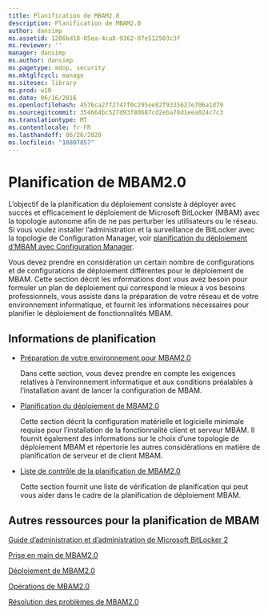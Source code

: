 ```yaml
---
title: Planification de MBAM2.0
description: Planification de MBAM2.0
author: dansimp
ms.assetid: 1206bd18-05ea-4ca8-9362-07e512503c3f
ms.reviewer: ''
manager: dansimp
ms.author: dansimp
ms.pagetype: mdop, security
ms.mktglfcycl: manage
ms.sitesec: library
ms.prod: w10
ms.date: 06/16/2016
ms.openlocfilehash: 4576ca27f2747f0c295ee82f9335627e706a1d79
ms.sourcegitcommit: 354664bc527d93f80687cd2eba70d1eea024c7c3
ms.translationtype: MT
ms.contentlocale: fr-FR
ms.lasthandoff: 06/26/2020
ms.locfileid: "10807857"
---
```

# Planification de MBAM2.0


L’objectif de la planification du déploiement consiste à déployer avec succès et efficacement le déploiement de Microsoft BitLocker (MBAM) avec la topologie autonome afin de ne pas perturber les utilisateurs ou le réseau. Si vous voulez installer l’administration et la surveillance de BitLocker avec la topologie de Configuration Manager, voir [planification du déploiement d’MBAM avec Configuration Manager](planning-to-deploy-mbam-with-configuration-manager-2.md).

Vous devez prendre en considération un certain nombre de configurations et de configurations de déploiement différentes pour le déploiement de MBAM. Cette section décrit les informations dont vous avez besoin pour formuler un plan de déploiement qui correspond le mieux à vos besoins professionnels, vous assiste dans la préparation de votre réseau et de votre environnement informatique, et fournit les informations nécessaires pour planifier le déploiement de fonctionnalités MBAM.

## Informations de planification


-   [Préparation de votre environnement pour MBAM2.0](preparing-your-environment-for-mbam-20-mbam-2.md)

    Dans cette section, vous devez prendre en compte les exigences relatives à l’environnement informatique et aux conditions préalables à l’installation avant de lancer la configuration de MBAM.

-   [Planification du déploiement de MBAM2.0](planning-to-deploy-mbam-20-mbam-2.md)

    Cette section décrit la configuration matérielle et logicielle minimale requise pour l’installation de la fonctionnalité client et serveur MBAM. Il fournit également des informations sur le choix d’une topologie de déploiement MBAM et répertorie les autres considérations en matière de planification de serveur et de client MBAM.

-   [Liste de contrôle de la planification de MBAM2.0](mbam-20-planning-checklist-mbam-2.md)

    Cette section fournit une liste de vérification de planification qui peut vous aider dans le cadre de la planification de déploiement MBAM.

## <a href="" id="other-resources-for-planning-for-mbam-"></a>Autres ressources pour la planification de MBAM


[Guide d’administration et d’administration de Microsoft BitLocker 2](index.md)

[Prise en main de MBAM2.0](getting-started-with-mbam-20-mbam-2.md)

[Déploiement de MBAM2.0](deploying-mbam-20-mbam-2.md)

[Opérations de MBAM2.0](operations-for-mbam-20-mbam-2.md)

[Résolution des problèmes de MBAM2.0](troubleshooting-mbam-20-mbam-2.md)

 

 





